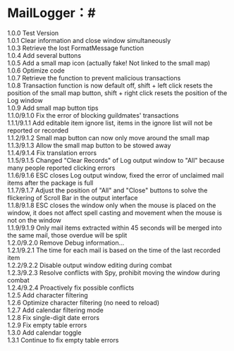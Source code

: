 # MailLogger：#

1.0.0 Test Version <br />
1.0.1 Clear information and close window simultaneously <br />
1.0.3 Retrieve the lost FormatMessage function <br />
1.0.4 Add several buttons <br />
1.0.5 Add a small map icon (actually fake! Not linked to the small map) <br />
1.0.6 Optimize code <br />
1.0.7 Retrieve the function to prevent malicious transactions <br />
1.0.8 Transaction function is now default off, shift + left click resets the position of the small map button, shift + right click resets the position of the Log window <br />
1.0.9 Add small map button tips <br />
1.1.0/9.1.0 Fix the error of blocking guildmates' transactions <br />
1.1.1/9.1.1 Add editable item ignore list, items in the ignore list will not be reported or recorded <br />
1.1.2/9.1.2 Small map button can now only move around the small map <br />
1.1.3/9.1.3 Allow the small map button to be stowed away <br />
1.1.4/9.1.4 Fix translation errors <br />
1.1.5/9.1.5 Changed "Clear Records" of Log output window to "All" because many people reported clicking errors <br />
1.1.6/9.1.6 ESC closes Log output window, fixed the error of unclaimed mail items after the package is full <br />
1.1.7/9.1.7 Adjust the position of "All" and "Close" buttons to solve the flickering of Scroll Bar in the output interface <br />
1.1.8/9.1.8 ESC closes the window only when the mouse is placed on the window, it does not affect spell casting and movement when the mouse is not on the window <br />
1.1.9/9.1.9 Only mail items extracted within 45 seconds will be merged into the same mail, those overdue will be split <br />
1.2.0/9.2.0 Remove Debug information... <br />
1.2.1/9.2.1 The time for each mail is based on the time of the last recorded item <br />
1.2.2/9.2.2 Disable output window editing during combat <br />
1.2.3/9.2.3 Resolve conflicts with Spy, prohibit moving the window during combat <br />
1.2.4/9.2.4 Proactively fix possible conflicts <br />
1.2.5 Add character filtering <br />
1.2.6 Optimize character filtering (no need to reload) <br />
1.2.7 Add calendar filtering mode <br />
1.2.8 Fix single-digit date errors <br />
1.2.9 Fix empty table errors <br />
1.3.0 Add calendar toggle <br />
1.3.1 Continue to fix empty table errors <br />
